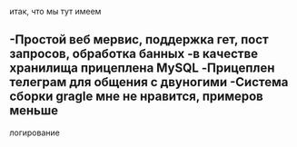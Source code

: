 итак, что мы тут имеем

-Простой веб мервис, поддержка гет, пост запросов, обработка банных
-в качестве хранилища прицеплена MySQL
-Прицеплен телеграм для общения с двуногими
-Система сборки gragle мне не нравится, примеров меньше
-


логирование
